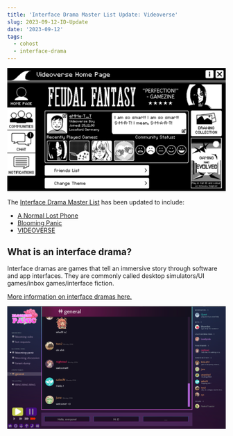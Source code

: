 ```yaml
---
title: 'Interface Drama Master List Update: Videoverse'
slug: 2023-09-12-ID-Update
date: '2023-09-12'
tags:
  - cohost
  - interface-drama
---
```


![A black and white screenshot of the video game Videoverse.](videoverse.png)

The [Interface Drama Master List](https://illuminesce.net/interface-drama) has been updated to include:

* [A Normal Lost Phone](https://dearvillagers.itch.io/a-normal-lost-phone)
* [Blooming Panic](https://robobarbie.itch.io/blooming-panic)
* [VIDEOVERSE](https://store.steampowered.com/app/2079180/VIDEOVERSE/)

## What is an interface drama?

Interface dramas are games that tell an immersive story through software and app interfaces. They are commonly called desktop simulators/UI games/inbox games/interface fiction.

[More information on interface dramas here.](/posts/2023-08-15-Interface-Drama-Master-List.html)

![A screenshot of the interface drama, Blooming Panic.](blooming.png)
